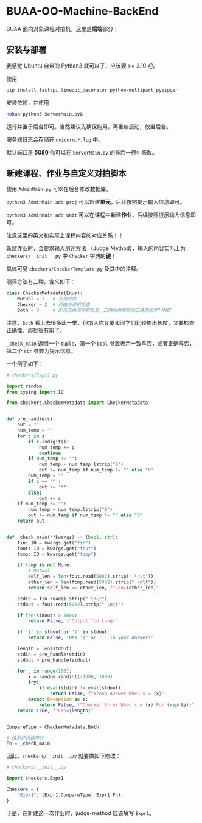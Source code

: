 # BUAA-OO-Machine-BackEnd

BUAA 面向对象课程对拍机，这里是**后端**部分！

## 安装与部署

我感觉 Ubuntu 自带的 Python3 就可以了，应该要 >= 3.10 吧。

使用

```sh
pip install fastapi timeout_decorator python-multipart pyzipper
```

安装依赖，并使用

```sh
nohup python3 ServerMain.py&
```

运行并置于后台即可。当然建议先确保能用，再重新启动，放置后台。

服务器日志会存储在 `uvicorn.*.log` 中。

默认端口是 **5080** 你可以在 `ServerMain.py` 的最后一行中修改。


## 新建课程、作业与自定义对拍脚本

使用 `AdminMain.py` 可以在后台修改数据库。

`python3 AdminMain add proj` 可以新建**单元**，后续按照提示输入信息即可。

`python3 AdminMain add unit` 可以在课程中新建**作业**，后续按照提示输入信息即可。

注意这里的英文和实际上课程内容的对应关系！！

新建作业时，会要求输入测评方法 （Judge Method），输入的内容实际上为 `checkers/__init__.py` 中 `Checker` 字典的**键**！

具体可见 `checkers/CheckerTemplate.py` 及其中的注释。

测评方法有三种，含义如下：

```python
class CheckerMetadata(Enum):
    Mutual = 1   # 互相对拍
    Checker = 2  # 只由测评机检查
    Both = 3     # 即先交给测评机检查，正确后再和其他正确的同学“对拍”
```

注意，`Both` 看上去很多此一举，但加入你又要和同学们比较输出长度，又要检查正确性，那就很有用了。

`_check_main` 返回一个 `tuple`，第一个 `bool` 参数表示一致与否，或者正确与否，第二个 `str` 参数为提示信息。

一个例子如下：

```python
# checkers/Expr1.py

import random
from typing import IO

from checkers.CheckerMetadata import CheckerMetadata


def pre_handle(s):
    out = ""
    num_temp = ""
    for c in s:
        if c.isdigit():
            num_temp += c
            continue
        if num_temp != "":
            num_temp = num_temp.lstrip("0")
            out += num_temp if num_temp != "" else "0"
        num_temp = ""
        if c == '^':
            out += '**'
        else:
            out += c
    if num_temp != "":
        num_temp = num_temp.lstrip("0")
        out += num_temp if num_temp != "" else "0"
    return out


def _check_main(**kwargs) -> (bool, str):
    fin: IO = kwargs.get("fin")
    fout: IO = kwargs.get("fout")
    fcmp: IO = kwargs.get("fcmp")

    if fcmp is not None:
        # Mutual
        self_len = len(fout.read(5002).strip(" \n\t"))
        other_len = len(fcmp.read(5002).strip(" \n\t"))
        return self_len <= other_len, f"Len={other_len}"

    stdin = fin.read().strip(" \n\t")
    stdout = fout.read(5002).strip(" \n\t")

    if len(stdout) > 5000:
        return False, f"Output Too Long!"

    if '(' in stdout or ')' in stdout:
        return False, "Has '(' or ')' in your answer!"

    length = len(stdout)
    stdin = pre_handle(stdin)
    stdout = pre_handle(stdout)

    for _ in range(100):
        x = random.randint(-1000, 1000)
        try:
            if eval(stdin) != eval(stdout):
                return False, f"Wrong Answer When x = {x}"
        except Exception as e:
            return False, f"Checker Error When x = {x} For {repr(e)}"
    return True, f"Len={length}"


CompareType = CheckerMetadata.Both

# 给测评机调用的
Fn = _check_main
```

因此，`checkers/__init__.py` 就要做如下修改：

```python
# checkers/__init__.py

import checkers.Expr1

Checkers = {
    "Expr1": (Expr1.CompareType, Expr1.Fn),
}
```

于是，在新建这一次作业时，judge-method 应该填写 `Expr1`。
